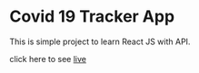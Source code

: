 # Covid 19 Tracker App

This is simple project to learn React JS with API.

click here to see [live](https://covid19-trz.netlify.app)
